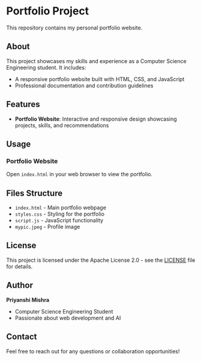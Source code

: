 # Portfolio Project

This repository contains my personal portfolio website.

## About

This project showcases my skills and experience as a Computer Science Engineering student. It includes:

- A responsive portfolio website built with HTML, CSS, and JavaScript
- Professional documentation and contribution guidelines

## Features

- **Portfolio Website**: Interactive and responsive design showcasing projects, skills, and recommendations

## Usage

### Portfolio Website
Open `index.html` in your web browser to view the portfolio.


## Files Structure

- `index.html` - Main portfolio webpage
- `styles.css` - Styling for the portfolio
- `script.js` - JavaScript functionality
- `mypic.jpeg` - Profile image

## License

This project is licensed under the Apache License 2.0 - see the [LICENSE](LICENSE) file for details.

## Author

**Priyanshi Mishra**
- Computer Science Engineering Student
- Passionate about web development and AI

## Contact

Feel free to reach out for any questions or collaboration opportunities! 
